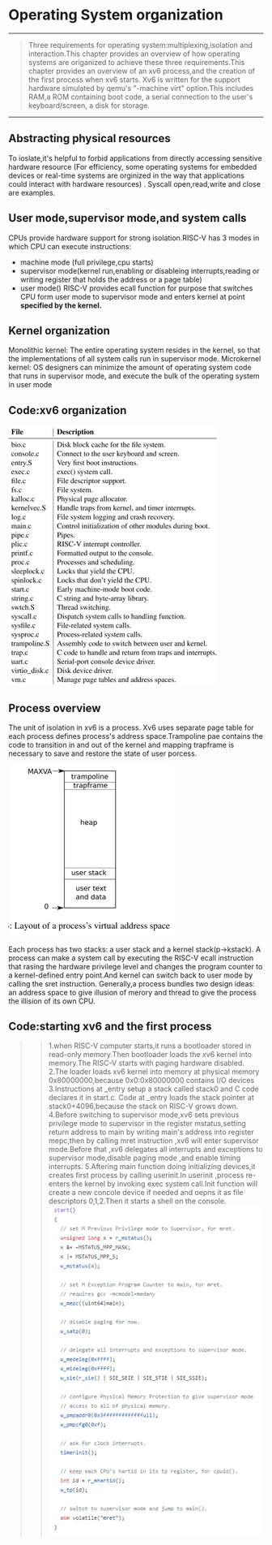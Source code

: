 # Operating System organization
---
> Three requirements for operating system:multiplexing,isolation and interaction.This chapter provides an overview of how operating systems are origanized to achieve these three requirements.This chapter provides an overview of an xv6 process,and the creation of the first process when xv6 starts.
> Xv6 is written for the support hardware simulated by qemu's  "-machine virt" option.This includes RAM,a ROM containing boot code, a serial connection to the user's keyboard/screen, a disk for storage.

---

## Abstracting physical resources

To ioslate,it's helpful to forbid applications from directly accessing sensitive hardware resource (For efficiency, some operating systems for embedded devices  or real-time systems are orginized in the way that applications could interact with hardware resources)
. Syscall open,read,write and close are examples.


## User mode,supervisor mode,and system calls

CPUs provide hardware support for strong isolation.RISC-V has 3 modes in which CPU can execute instructions:
- machine mode (full privilege,cpu starts)
- supervisor mode(kernel run,enabling or disableing interrupts,reading or writing register that holds the address or a page table)
- user mode()
RISC-V provides ecall function for purpose that switches CPU form user mode to supervisor mode and enters kernel at point **specified by the kernel.**


## Kernel organization

Monolithic kernel:
The entire operating system resides in the kernel, so that the implementations of all system calls run in supervisor mode. 
Microkernel kernel:
OS designers can minimize the amount of operating
system code that runs in supervisor mode, and execute the bulk of the operating system in user mode

## Code:xv6 organization

<img src="https://github.com/WeihaoZhang/weihao.github.io/blob/main/ch2/image-20220706221915296.png" alt="image-20220706221915296" style="zoom:50%;" />

## Process overview
The unit of isolation in xv6 is a process. Xv6 uses separate page table for each process defines process's address space.Trampoline pae contains the code to transition in and out of the kernel and mapping trapframe is necessary to save and restore the state of user porcess.

<img src="https://github.com/WeihaoZhang/weihao.github.io/blob/main/ch2/image-20220706224525430.png" alt="image-20220706224525430" style="zoom:50%;" />

Each process has two stacks: a user stack and a kernel stack(p->kstack).
A process can make a system call by executing the RISC-V ecall instruction that rasing the hardware privilege level and changes the program counter to a kernel-defined entry point.And kernel can switch back to user mode by calling the sret instruction.
Generally,a process bundles two design ideas: an address space to give illusion of merory and thread to give the process the illision of its own CPU.

## Code:starting xv6 and the first process

>> 1.when RISC-V computer starts,it runs a bootloader stored in read-only memory.Then bootloader loads the xv6 kernel into memory.The RISC-V starts with paging hardware disabled.
>> 2.The loader loads xv6 kernel into memory at physical memory 0x80000000,because 0x0:0x80000000 contains I/O devices
>> 3.Instructions at  _entry setup a stack called stack0 and C code declares it in start.c. Code at _entry loads the stack pointer at stack0+4096,because the stack on RISC-V grows down.
>> 4.Before switching to supervisor mode,xv6 sets previous privilege mode to supervisor in the register mstatus,setting return address to main by writing main's address into register mepc,then by calling mret instruction ,xv6 will enter supervisor mode.Before that ,xv6 delegates all interrupts and exceptions to supervisor mode,disable paging mode ,and enable timing interrupts.
>>5.Aftering main function doing initializing devices,it creates first process by calling userinit.In userinit ,process re-enters the kernel by invoking exec system call.Init function will create a new concole device if needed and oepns it as file descriptors 0,1,2.Then it starts a shell on the console.
>> ![image-20220709223832974](https://github.com/WeihaoZhang/weihao.github.io/blob/main/ch2/image-20220709223832974.png)



